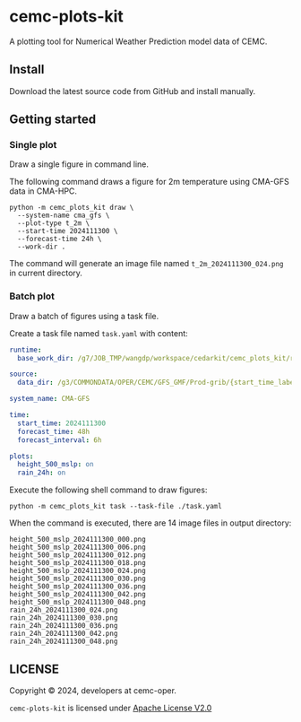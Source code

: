 # cemc-plots-kit

A plotting tool for Numerical Weather Prediction model data of CEMC.

## Install

Download the latest source code from GitHub and install manually.

## Getting started

### Single plot

Draw a single figure in command line.

The following command draws a figure for 2m temperature using CMA-GFS data in CMA-HPC.

```shell
python -m cemc_plots_kit draw \
  --system-name cma_gfs \
  --plot-type t_2m \
  --start-time 2024111300 \
  --forecast-time 24h \
  --work-dir .
```

The command will generate an image file named `t_2m_2024111300_024.png` in current directory.

### Batch plot

Draw a batch of figures using a task file.

Create a task file named `task.yaml` with content:

```yaml
runtime:
  base_work_dir: /g7/JOB_TMP/wangdp/workspace/cedarkit/cemc_plots_kit/readme/work_dir

source:
  data_dir: /g3/COMMONDATA/OPER/CEMC/GFS_GMF/Prod-grib/{start_time_label}/ORIG

system_name: CMA-GFS

time:
  start_time: 2024111300
  forecast_time: 48h
  forecast_interval: 6h

plots:
  height_500_mslp: on
  rain_24h: on
```

Execute the following shell command to draw figures:

```shell
python -m cemc_plots_kit task --task-file ./task.yaml
```

When the command is executed, there are 14 image files in output directory:

```text
height_500_mslp_2024111300_000.png
height_500_mslp_2024111300_006.png
height_500_mslp_2024111300_012.png
height_500_mslp_2024111300_018.png
height_500_mslp_2024111300_024.png
height_500_mslp_2024111300_030.png
height_500_mslp_2024111300_036.png
height_500_mslp_2024111300_042.png
height_500_mslp_2024111300_048.png
rain_24h_2024111300_024.png
rain_24h_2024111300_030.png
rain_24h_2024111300_036.png
rain_24h_2024111300_042.png
rain_24h_2024111300_048.png
```

## LICENSE

Copyright &copy; 2024, developers at cemc-oper.

`cemc-plots-kit` is licensed under [Apache License V2.0](./LICENSE)
